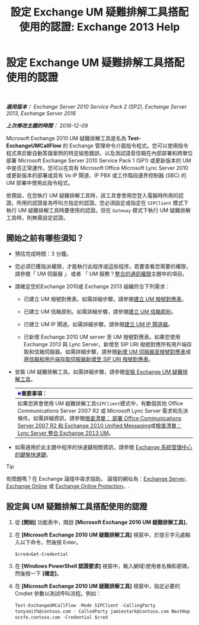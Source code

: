 ﻿---
title: '設定 Exchange UM 疑難排解工具搭配使用的認證: Exchange 2013 Help'
TOCTitle: 設定 Exchange UM 疑難排解工具搭配使用的認證
ms:assetid: 542b7718-9345-40cc-bcb2-e307e70a1fa2
ms:mtpsurl: https://technet.microsoft.com/zh-tw/library/Ff630916(v=EXCHG.150)
ms:contentKeyID: 56271548
ms.date: 05/21/2018
mtps_version: v=EXCHG.150
ms.translationtype: MT
---

# 設定 Exchange UM 疑難排解工具搭配使用的認證

 

_**適用版本：** Exchange Server 2010 Service Pack 2 (SP2), Exchange Server 2013, Exchange Server 2016_

_**上次修改主題的時間：** 2016-12-09_

Microsoft Exchange 2010 UM 疑難排解工具是名為 **Test-ExchangeUMCallFlow** 的 Exchange 管理命令介面指令程式。您可以使用指令程式來診斷自動答錄案例的特定組態錯誤，以及測試語音信箱在內部部署和跨單位部署 Microsoft Exchange Server 2010 Service Pack 1 (SP1) 或更新版本的 UM 中是否正常運作。您可以在具有 Microsoft Office Microsoft Lync Server 2010 或更新版本的部署或具有 Vo IP 閘道、IP PBX 或工作階段邊界控制器 (SBC) 的 UM 部署中使用此指令程式。

依預設，在您執行 UM 疑難排解工具時，該工具會使用您登入電腦時所用的認證。所用的認證是為呼叫方指定的認證。您必須設定或指定在 `SIPClient` 模式下執行 UM 疑難排解工具時要使用的認證。但在 `Gateway` 模式下執行 UM 疑難排解工具時，則無需設定認證。

## 開始之前有哪些須知？

  - 預估完成時間：3 分鐘。

  - 您必須已獲指派權限，才能執行此程序或這些程序。若要查看您需要的權限，請參閱「 UM 伺服器 」 或者 「 UM 服務？[整合的通訊權限](unified-messaging-permissions-exchange-2013-help.md)主題中的項目。

  - 請確定您的Exchange 2010或 Exchange 2013 組織符合下列需求：
    
      - 已建立 UM 撥號對應表。如需詳細步驟，請參閱[建立 UM 撥號對應表](create-a-um-dial-plan-exchange-2013-help.md)。
    
      - 已建立 UM 信箱原則。如需詳細步驟，請參閱[建立 UM 信箱原則](create-a-um-mailbox-policy-exchange-2013-help.md)。
    
      - 已建立 UM IP 閘道。如需詳細步驟，請參閱[建立 UM IP 閘道器](create-a-um-ip-gateway-exchange-2013-help.md)。
    
      - 已新增 Exchange 2010 UM server 至 UM 撥號對應表。如果您使用 Exchange 2013 與 Lync Server，新增至 SIP URI 撥號對應所有用戶端存取和信箱伺服器。如需詳細步驟，請參閱[新增 UM 伺服器至撥號對應表](https://go.microsoft.com/fwlink/p/?linkid=313051)或[將信箱和用戶端存取伺服器新增至 SIP URI 撥號對應表](add-mailbox-and-client-access-servers-to-a-sip-uri-dial-plan-exchange-2013-help.md)。

  - 安裝 UM 疑難排解工具。如需詳細步驟，請參閱[安裝 Exchange UM 疑難排解工具](install-the-exchange-um-troubleshooting-tool-exchange-2013-help.md)。
    
    <table>
    <thead>
    <tr class="header">
    <th><img src="images/Bb124558.important(EXCHG.150).gif" title="重要事項" alt="重要事項" />重要事項：</th>
    </tr>
    </thead>
    <tbody>
    <tr class="odd">
    <td>如果您將會使用 UM 疑難排解工具<code>SIPClient</code>模式中，有數個其他 Office Communications Server 2007 R2 或 Microsoft Lync Server 需求和先決條件。如需詳細資訊，請參閱<a href="https://go.microsoft.com/fwlink/p/?linkid=311961">檢查清單： 部署 Office Communications Server 2007 R2 和 Exchange 2010 Unified Messaging</a>或<a href="checklist-integrate-exchange-2013-um-with-lync-server-exchange-2013-help.md">檢查清單： Lync Server 整合 Exchange 2013 UM</a>。</td>
    </tr>
    </tbody>
    </table>


  - 如需適用於此主題中程序的快速鍵相關資訊，請參閱 [Exchange 系統管理中心的鍵盤快速鍵](keyboard-shortcuts-in-the-exchange-admin-center-exchange-online-protection-help.md)。


> [!TIP]  
> 有問題嗎？在 Exchange 論壇中尋求協助。 論壇的網址為：<a href="https://go.microsoft.com/fwlink/p/?linkid=60612">Exchange Server</a>、 <a href="https://go.microsoft.com/fwlink/p/?linkid=267542">Exchange Online</a> 或 <a href="https://go.microsoft.com/fwlink/p/?linkid=285351">Exchange Online Protection</a>。.




## 設定與 UM 疑難排解工具搭配使用的認證

1.  從 **\[開始\]** 功能表中，開啟 **\[Microsoft Exchange 2010 UM 疑難排解工具\]**。

2.  在 **\[Microsoft Exchange 2010 UM 疑難排解工具\]** 視窗中，於提示字元處輸入以下命令，然後按 Enter。
    
        $cred=Get-Credential

3.  在 **\[Windows PowerShell 認證要求\]** 視窗中，輸入網域\\使用者名稱和密碼，然後按一下 **\[確定\]**。

4.  在 **\[Microsoft Exchange 2010 UM 疑難排解工具\]** 視窗中，指定必要的 Cmdlet 參數以測試呼叫流程。例如：
    
        Test-ExchangeUMCallFlow -Mode SIPClient -CallingParty tonysmith@contoso.com - CalledParty jamiestark@contoso.com NextHop ocsfe.contoso.com -Credential $cred

